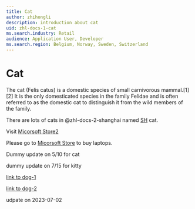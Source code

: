 ```yaml
---
title: Cat
author: zhihongli
description: introduction about cat
uid: zhl-docs-1-cat
ms.search.industry: Retail
audience: Application User, Developer
ms.search.region: Belgium, Norway, Sweden, Switzerland
---
```

# Cat

The cat (Felis catus) is a domestic species of small carnivorous mammal.[1][2] It is the only domesticated species in the family Felidae and is often referred to as the domestic cat to distinguish it from the wild members of the family.  

There are lots of cats in @zhl-docs-2-shanghai named [SH](xref:zhl-docs-2-shanghai) cat.

Visit [Micorsoft Store2](https://www.microsoft.com/en-sg/store/b/sale)

Please go to <a href="https://www.microsoft.com/en-sg/store/b/sale" title="Micorsoft Store">Micorsoft Store</a> to buy laptops.


Dummy update on 5/10 for cat

dummy update on 7/15 for kitty

[link to dog-1](https://ppe.docs.microsoft.com/en-us/ds1/dog)

[link to dog-2](https://dev.learn.microsoft.com/en-us/ds1/dog)

udpate on 2023-07-02